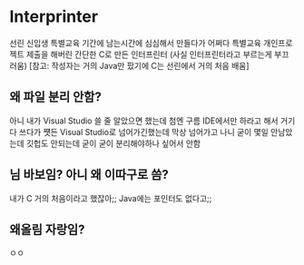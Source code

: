 # Interprinter
선린 신입생 특별교육 기간에 남는시간에 심심해서 만들다가 어쩌다 특별교육 개인프로젝트 제출을 해버린 간단한 C로 만든 인터프린터 (사실 인터프린터라고 부르는게 부끄러움) [참고: 작성자는 거의 Java만 팠기에 C는 선린에서 거의 처음 배움]

## 왜 파일 분리 안함?

아니 내가 Visual Studio 쓸 줄 알았으면 했는데 첨엔 구름 IDE에서만 하라고 해서 거기다 쓰다가 쩃든 Visual Studio로 넘어가긴했는데 막상 넘어가고 나니 굳이 몇일 안남았는데 깃헙도 안되는데 굳이 굳이 분리해야하나 싶어서 안함


## 님 바보임? 아니 왜 이따구로 씀?

내가 C 거의 처음이라고 했잖아;; Java에는 포인터도 없다고;;


## 왜올림 자랑임?

ㅇㅇ
